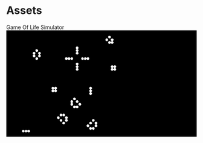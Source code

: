# Assets
Game Of Life Simulator
![alt text](https://github.com/WilUll/Assets/blob/main/GOL.png?raw=true)
